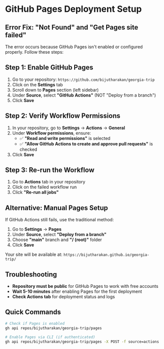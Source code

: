 # GitHub Pages Deployment Setup

## Error Fix: "Not Found" and "Get Pages site failed"

The error occurs because GitHub Pages isn't enabled or configured properly. Follow these steps:

## Step 1: Enable GitHub Pages

1. Go to your repository: `https://github.com/bijutharakan/georgia-trip`
2. Click on the **Settings** tab
3. Scroll down to **Pages** section (left sidebar)
4. Under **Source**, select **"GitHub Actions"** (NOT "Deploy from a branch")
5. Click **Save**

## Step 2: Verify Workflow Permissions

1. In your repository, go to **Settings** → **Actions** → **General**
2. Under **Workflow permissions**, ensure:
   - ✅ **"Read and write permissions"** is selected
   - ✅ **"Allow GitHub Actions to create and approve pull requests"** is checked
3. Click **Save**

## Step 3: Re-run the Workflow

1. Go to **Actions** tab in your repository
2. Click on the failed workflow run
3. Click **"Re-run all jobs"**

## Alternative: Manual Pages Setup

If GitHub Actions still fails, use the traditional method:

1. Go to **Settings** → **Pages**
2. Under **Source**, select **"Deploy from a branch"**
3. Choose **"main"** branch and **"/ (root)"** folder
4. Click **Save**

Your site will be available at: `https://bijutharakan.github.io/georgia-trip/`

## Troubleshooting

- **Repository must be public** for GitHub Pages to work with free accounts
- **Wait 5-10 minutes** after enabling Pages for the first deployment
- **Check Actions tab** for deployment status and logs

## Quick Commands

```bash
# Check if Pages is enabled
gh api repos/bijutharakan/georgia-trip/pages

# Enable Pages via CLI (if authenticated)
gh api repos/bijutharakan/georgia-trip/pages -X POST -f source=actions
```